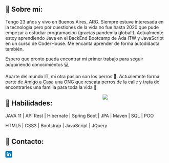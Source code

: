 ## 👩 Sobre mi:

Tengo 23 años y vivo en Buenos Aires, ARG. Siempre estuve interesada en la tecnologia pero por cuestiones de la vida no fue hasta 2020 que pude empezar a estudiar programacion (gracias pandemia global!). Actualmente estoy aprendiendo Java en el BackEnd Bootcamp de Ada ITW y JavaScript en un curso de CoderHouse. Me encanta aprender de forma autodidacta también.

Espero que pronto pueda encontrar mi primer trabajo para seguir adquiriendo conocimientos 💻

Aparte del mundo IT, mi otra pasion son los perros 🐶. Actualemnte forma parte de <a href="https://www.instagram.com/amigoacasa/">Amigo a Casa</a> una ONG que rescata perros de la calle y trata de encontrarles una familia para toda la vida 💖

<img align="right" width="200px" src="https://user-images.githubusercontent.com/79877290/132925325-ead90a59-a25e-46e8-99d0-d35c695b8a07.png">
 
## 🔨 Habilidades:
JAVA 11 | API Rest | Hibernate | Spring Boot | JPA | Maven | SQL | POO

HTML5 | CSS3 | Bootstrap | JavaScript | JQuery

## 📲 Contacto:

<a href="https://www.linkedin.com/in/agustina-pecuch/">
  <img align="left" alt="Vedant Jajoo Linkdin" width="21px" src="https://raw.githubusercontent.com/edent/SuperTinyIcons/099dc12b59179d07d534069bc8551718f786d91a/images/svg/linkedin.svg" />
</a>




